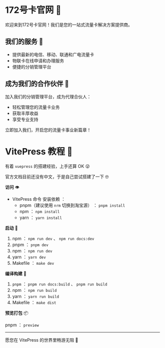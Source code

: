 
# 172号卡官网 🌟

欢迎来到172号卡官网！我们是您的一站式流量卡解决方案提供商。

## 我们的服务 📱

- 提供最新的电信、移动、联通和广电流量卡
- 物联卡在线申请和办理服务
- 便捷的分销管理平台

## 成为我们的合作伙伴 🤝

加入我们的分销管理平台，成为代理合伙人：
- 轻松管理您的流量卡业务
- 获取丰厚收益
- 享受专业支持

立即加入我们，开启您的流量卡事业新篇章！




# VitePress 教程 📝

有着 `vuepress` 的搭建经验，上手还算 OK 😜

官方文档目前还没有中文，于是自己尝试搭建了一下 🤓

**访问** 👁️

- VitePress 命令 安装依赖 ：
    - pnpm（建议使用 `nrm` 切换到淘宝源） ： `pnpm install`
    - npm ： `npm install`
    - yarn ： `yarn install`

**启动** 🏃‍

1. npm ： `npm run dev` 、 `npm run docs:dev`
2. pnpm ： `pnpm dev`
3. npm ： `npm run dev`
4. yarn ： `yarn dev`
5. Makefile ： `make dev`

**编译构建** 🔧

1. `pnpm` ： `pnpm run docs:build` 、 `pnpm run build`
2. npm ： `npm run build`
3. yarn ： `yarn run build`
4. Makefile ： `make dist`

**预览打包** 📦

pnpm ： `preview`

---

愿您在 VitePress 的世界里畅游无阻 🚀 